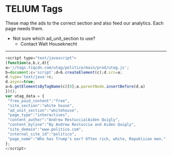 # TELIUM Tags

These map the ads to the correct section and also feed our analytics. Each page needs them.

* Not sure which ad\_unit\_section to use?
  * Contact Walt Houseknecht

---

```javascript
<script type="text/javascript">
(function(a,b,c,d){
a='//tags.tiqcdn.com/utag/politico/main/prod/utag.js';
b=document;c='script';d=b.createElement(c);d.src=a;
d.type='text/java'+c;
d.async=true;
a=b.getElementsByTagName(c)[0];a.parentNode.insertBefore(d,a)
})();
var utag_data = {
 "free_paid_content":"free",
 "site_section":"white house",
 "ad_unit_section":"whitehouse",
 "page_type":"interactives",
 "content_author":"Andrew Restuccia|Aiden Quigly",
 "content_byline":"By Andrew Restuccia and Aiden Quigly",
 "site_domain":"www.politico.com",
 "internal_site_id":"politico",
 "page_name":"Who has Trump’s ear? Often rich, white, Republican men.",
};
</script>
```

